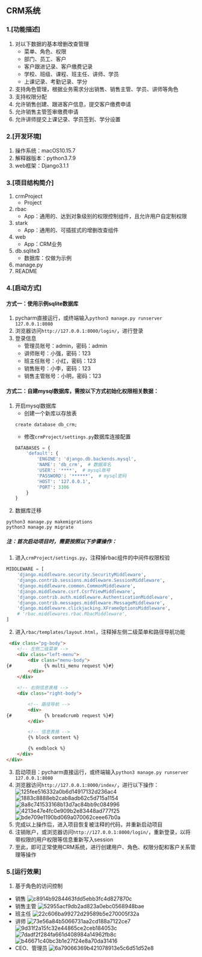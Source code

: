 ## CRM系统

### 1.[功能描述]
1. 对以下数据的基本增删改查管理
    * 菜单、角色、权限
    * 部门、员工、客户
    * 客户跟进记录、客户缴费记录
    * 学校、班级、课程、班主任、讲师、学员
    * 上课记录、考勤记录、学分
2. 支持角色管理，根据业务需求分出销售、销售主管、学员、讲师等角色
3. 支持权限分配
4. 允许销售创建、跟进客户信息，提交客户缴费申请
5. 允许销售主管签审缴费申请
6. 允许讲师提交上课记录、学员签到、学分设置

### 2.[开发环境]
1. 操作系统：macOS10.15.7
2. 解释器版本：python3.7.9
3. web框架：Django3.1.1

### 3.[项目结构简介]
1. crmProject
    * Project
2. rbac
    * App：通用的、达到对象级别的权限控制组件，且允许用户自定制权限
3. stark
    * App：通用的、可插拔式的增删改查组件
4. web
    * App：CRM业务
5. db.sqlite3
    * 数据库：仅做为示例
6. manage.py
7. README

### 4.[启动方式]
#### 方式一：使用示例sqlite数据库
1. pycharm直接运行，或终端输入`python3 manage.py runserver 127.0.0.1:8080`
2. 浏览器访问`http://127.0.0.1:8000/login/`，进行登录
3. 登录信息
    * 管理员账号：admin，密码：admin
    * 讲师账号：小强，密码：123
    * 班主任账号：小红，密码：123
    * 销售账号：小李，密码：123
    * 销售主管账号：小明，密码：123
#### 方式二：自建mysql数据库，需按以下方式初始化权限相关数据：
1. 开启mysql数据库
    * 创建一个新库以存放表
    ```mysql
    create database db_crm;
    ```
    * 修改`crmProject/settings.py`数据库连接配置
    ```python
    DATABASES = {
        'default': {
            'ENGINE': 'django.db.backends.mysql',
            'NAME': 'db_crm',  # 数据库名
            'USER': '****',  # mysql账号
            'PASSWORD': '******',  # mysql密码
            'HOST': '127.0.0.1',
            'PORT': 3306
        }
    }
    ```
2. 数据库迁移
```
python3 manage.py makemigrations
python3 manage.py migrate
```

##### 注：首次启动项目时，需要按照以下步骤操作：

1. 进入`crmProject/settings.py`，注释掉rbac组件的中间件权限校验
```python
MIDDLEWARE = [
    'django.middleware.security.SecurityMiddleware',
    'django.contrib.sessions.middleware.SessionMiddleware',
    'django.middleware.common.CommonMiddleware',
    'django.middleware.csrf.CsrfViewMiddleware',
    'django.contrib.auth.middleware.AuthenticationMiddleware',
    'django.contrib.messages.middleware.MessageMiddleware',
    'django.middleware.clickjacking.XFrameOptionsMiddleware',
    # 'rbac.middlewares.rbac.RbacMiddleware',
]
```
2. 进入`rbac/templates/layout.html`，注释掉左侧二级菜单和路径导航功能
```html
 <div class="pg-body">
    <!-- 左侧二级菜单 -->
    <div class="left-menu">
        <div class="menu-body">
{#            {% multi_menu request %}#}
        </div>
    </div>

    <!-- 右侧信息表格 -->
    <div class="right-body">

        <!-- 路径导航 -->
        <div>
{#            {% breadcrumb request %}#}
        </div>

        <!-- 信息表格 -->
        {% block content %}

        {% endblock %}
    </div>
</div>
```
3. 启动项目：pycharm直接运行，或终端输入`python3 manage.py runserver 127.0.0.1:8080`
4. 浏览器访问`http://127.0.0.1:8000/index/`，进行以下操作：
![125fee516332a0b6d14917132d236ac4](README.resources/06399BAA-8CE9-4BB2-818C-8C45F3B192AA.png)
![1883c8888eb2cab8adb62c5d715a1154](README.resources/CFE13F3A-68B0-4525-9B28-087130B3E07D.png)
![8a8c741533168b13d7ac84bb9c084996](README.resources/417CE1BB-AB31-43B7-9905-C2E1D32F3778.png)
![4213e47e4fc0e909b2e83448ad777f25](README.resources/162F5F52-6339-48CC-98DC-3D34972820D4.png)
![bde709e1190bd069a070062ceee67b0a](README.resources/E33E9E29-0A67-4C47-93E2-696EE0330F3F.png)
5. 完成以上操作后，进入项目恢复被注释的代码，并重新启动项目
6. 注销账户，或浏览器访问`http://127.0.0.1:8000/login/`，重新登录，以将带权限的用户权限等信息重新写入session
7. 至此，即可正常使用CRM系统，进行创建用户、角色、权限分配和客户关系管理等操作

### 5.[运行效果]
1. 基于角色的访问控制
* 销售
![c8914b9284463fdd5ebb3fc4d827870c](README.resources/1ACAC9EA-0C6F-4AD7-BFC2-A251557E2AFA.png)
* 销售主管
![52955acf9db2ad823a0ebc0568948bae](README.resources/B81298C6-498D-4D93-BCB3-75F8836D1D76.png)
* 班主任
![22c606ba99272d29589b5e270005f32a](README.resources/B76BEC89-12BD-44A3-A1A0-063AB30E010C.png)
* 讲师
![73e56a84b5066731aa2cd188a7122ce7](README.resources/A0CEE772-8381-41E1-9D5D-ABE27E2F1E6A.png)
![9d31f2a15fc32e44865ce2ceb184053c](README.resources/8A2AE276-2FC2-45D8-88AA-0EC772ED0548.png)
![7dadf2f284fa661d408984a14962fb8c](README.resources/D4DD78EC-F252-4268-8AF9-B146A19819BF.png)
![b46671c40bc3b1e27f24e8a70da31416](README.resources/A99920CA-71FA-45A8-9F77-CBA7034FDA1C.png)
* CEO、管理员
![6a79066369b421078913e5c6d51d52e8](README.resources/8AB28AFB-5C5C-496A-8CD2-C0543A132A53.png)








